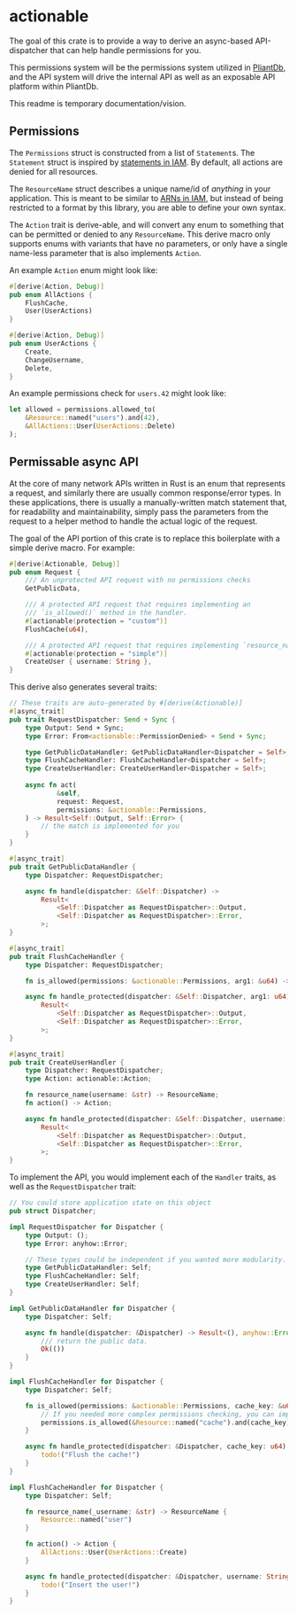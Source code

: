 # actionable

The goal of this crate is to provide a way to derive an async-based API-dispatcher that can help handle permissions for you.

This permissions system will be the permissions system utilized in [PliantDb][pliantdb], and the API system will drive the internal API as well as an exposable API platform within PliantDb.

This readme is temporary documentation/vision.

## Permissions

The `Permissions` struct is constructed from a list of `Statement`s. The `Statement` struct is inspired by [statements in IAM](https://docs.aws.amazon.com/IAM/latest/UserGuide/reference_policies_elements_statement.html). By default, all actions are denied for all resources.

The `ResourceName` struct describes a unique name/id of *anything* in your application. This is meant to be similar to [ARNs in IAM](https://docs.aws.amazon.com/IAM/latest/UserGuide/reference_identifiers.html#identifiers-arns), but instead of being restricted to a format by this library, you are able to define your own syntax.

The `Action` trait is derive-able, and will convert any enum to something that can be permitted or denied to any `ResourceName`. This derive macro only supports enums with variants that have no parameters, or only have a single name-less parameter that is also implements `Action`.

An example `Action` enum might look like:

```rust
#[derive(Action, Debug)]
pub enum AllActions {
    FlushCache,
    User(UserActions)
}

#[derive(Action, Debug)]
pub enum UserActions {
    Create,
    ChangeUsername,
    Delete,
}
```

An example permissions check for `users.42` might look like:

```rust
let allowed = permissions.allowed_to(
    &Resource::named("users").and(42), 
    &AllActions::User(UserActions::Delete)
);
```

## Permissable async API

At the core of many network APIs written in Rust is an enum that represents a request, and similarly there are usually common response/error types. In these applications, there is usually a manually-written match statement that, for readability and maintainability, simply pass the parameters from the request to a helper method to handle the actual logic of the request.

The goal of the API portion of this crate is to replace this boilerplate with a simple derive macro. For example:

```rust
#[derive(Actionable, Debug)]
pub enum Request {
    /// An unprotected API request with no permissions checks
    GetPublicData,

    /// A protected API request that requires implementing an 
    /// `is_allowed()` method in the handler.
    #[actionable(protection = "custom")]
    FlushCache(u64),

    /// A protected API request that requires implementing `resource_name(&str) -> ResourceName` and `action() -> Action` in the handler.
    #[actionable(protection = "simple")]
    CreateUser { username: String },
}
```

This derive also generates several traits:

```rust
// These traits are auto-generated by #[derive(Actionable)]
#[async_trait]
pub trait RequestDispatcher: Send + Sync {
    type Output: Send + Sync;
    type Error: From<actionable::PermissionDenied> + Send + Sync;

    type GetPublicDataHandler: GetPublicDataHandler<Dispatcher = Self>;
    type FlushCacheHandler: FlushCacheHandler<Dispatcher = Self>;
    type CreateUserHandler: CreateUserHandler<Dispatcher = Self>;
    
    async fn act(
            &self,
            request: Request,
            permissions: &actionable::Permissions,
    ) -> Result<Self::Output, Self::Error> {
        // the match is implemented for you
    }
}

#[async_trait]
pub trait GetPublicDataHandler {
    type Dispatcher: RequestDispatcher;

    async fn handle(dispatcher: &Self::Dispatcher) ->
        Result<
            <Self::Dispatcher as RequestDispatcher>::Output,
            <Self::Dispatcher as RequestDispatcher>::Error,
        >;
}

#[async_trait]
pub trait FlushCacheHandler {
    type Dispatcher: RequestDispatcher;

    fn is_allowed(permissions: &actionable::Permissions, arg1: &u64) -> bool;

    async fn handle_protected(dispatcher: &Self::Dispatcher, arg1: u64) ->
        Result<
            <Self::Dispatcher as RequestDispatcher>::Output,
            <Self::Dispatcher as RequestDispatcher>::Error,
        >;
}

#[async_trait]
pub trait CreateUserHandler {
    type Dispatcher: RequestDispatcher;
    type Action: actionable::Action;

    fn resource_name(username: &str) -> ResourceName;
    fn action() -> Action;

    async fn handle_protected(dispatcher: &Self::Dispatcher, username: String) ->
        Result<
            <Self::Dispatcher as RequestDispatcher>::Output,
            <Self::Dispatcher as RequestDispatcher>::Error,
        >;
}

```

To implement the API, you would implement each of the `Handler` traits, as well as the `RequestDispatcher` trait:

```rust
// You could store application state on this object
pub struct Dispatcher;

impl RequestDispatcher for Dispatcher {
    type Output: ();
    type Error: anyhow::Error;

    // These types could be independent if you wanted more modularity.
    type GetPublicDataHandler: Self;
    type FlushCacheHandler: Self;
    type CreateUserHandler: Self;
}

impl GetPublicDataHandler for Dispatcher {
    type Dispatcher: Self;

    async fn handle(dispatcher: &Dispatcher) -> Result<(), anyhow::Error> {
        /// return the public data.
        Ok(())
    }
}

impl FlushCacheHandler for Dispatcher {
    type Dispatcher: Self;

    fn is_allowed(permissions: &actionable::Permissions, cache_key: &u64) -> bool {
        // If you needed more complex permissions checking, you can implement it here
        permissions.is_allowed(&Resource::named("cache").and(cache_key), AllActions::FlushCache)
    }

    async fn handle_protected(dispatcher: &Dispatcher, cache_key: u64) -> Result<(), anyhow::Error> {
        todo!("Flush the cache!")
    }
}

impl FlushCacheHandler for Dispatcher {
    type Dispatcher: Self;

    fn resource_name(_username: &str) -> ResourceName {
        Resource::named("user")
    }

    fn action() -> Action {
        AllActions::User(UserActions::Create)
    }

    async fn handle_protected(dispatcher: &Dispatcher, username: String) -> Result<(), anyhow::Error> {
        todo!("Insert the user!")
    }
}
```

[pliantdb]: https://github.com/khonsulabs/pliantdb